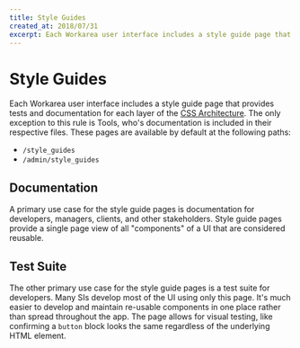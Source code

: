 ```yaml
---
title: Style Guides
created_at: 2018/07/31
excerpt: Each Workarea user interface includes a style guide page that provides tests and documentation for each layer of the CSS Architecture. The only exception to this rule is Tools, who's documentation is included in their respective files. These pages are
---
```


# Style Guides

Each Workarea user interface includes a style guide page that provides tests and documentation for each layer of the [CSS Architecture](css-architectural-overview.html). The only exception to this rule is Tools, who's documentation is included in their respective files. These pages are available by default at the following paths:

- `/style_guides`
- `/admin/style_guides`

## Documentation

A primary use case for the style guide pages is documentation for developers, managers, clients, and other stakeholders. Style guide pages provide a single page view of all "components" of a UI that are considered reusable.

## Test Suite

The other primary use case for the style guide pages is a test suite for developers. Many SIs develop most of the UI using only this page. It's much easier to develop and maintain re-usable components in one place rather than spread throughout the app. The page allows for visual testing, like confirming a `button` block looks the same regardless of the underlying HTML element.


